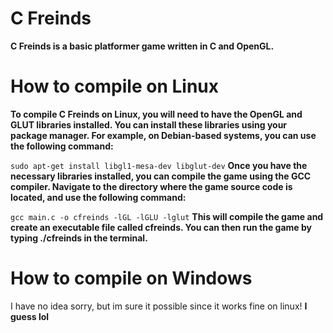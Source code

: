 # C Freinds
**C Freinds is a basic platformer game written in C and OpenGL.**

# How to compile on Linux
**To compile C Freinds on Linux, you will need to have the OpenGL and GLUT libraries installed. You can install these libraries using your package manager. For example, on Debian-based systems, you can use the following command:**

``sudo apt-get install libgl1-mesa-dev libglut-dev``
**Once you have the necessary libraries installed, you can compile the game using the GCC compiler. Navigate to the directory where the game source code is located, and use the following command:**

``gcc main.c -o cfreinds -lGL -lGLU -lglut``
**This will compile the game and create an executable file called cfreinds. You can then run the game by typing ./cfreinds in the terminal.**

# How to compile on Windows
I have no idea sorry, but im sure it possible since it works fine on linux! **I guess lol**
